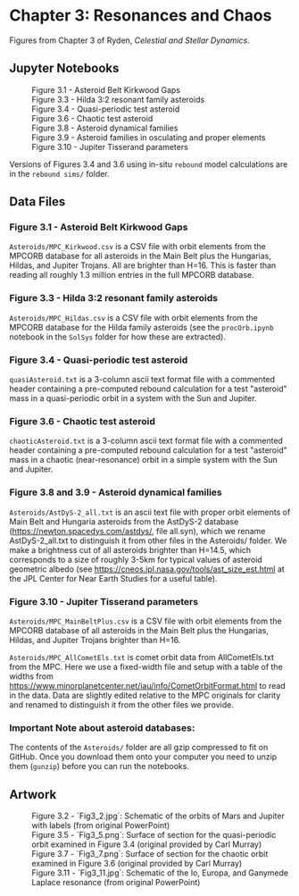 # Chapter 3: Resonances and Chaos

Figures from Chapter 3 of Ryden, *Celestial and Stellar Dynamics*.

## Jupyter Notebooks

<dl>
    <dd>Figure 3.1 - Asteroid Belt Kirkwood Gaps
    <dd>Figure 3.3 - Hilda 3:2 resonant family asteroids
    <dd>Figure 3.4 - Quasi-periodic test asteroid
    <dd>Figure 3.6 - Chaotic test asteroid
    <dd>Figure 3.8 - Asteroid dynamical families
    <dd>Figure 3.9 - Asteroid families in osculating and proper elements 
    <dd>Figure 3.10 - Jupiter Tisserand parameters
</dl>

Versions of Figures 3.4 and 3.6 using in-situ `rebound` model calculations are in the `rebound sims/` folder.

## Data Files

### Figure 3.1 - Asteroid Belt Kirkwood Gaps

`Asteroids/MPC_Kirkwood.csv` is a CSV file with orbit elements from the MPCORB database for all asteroids in the Main Belt plus the 
Hungarias, Hildas, and Jupiter Trojans. All are brighter than H=16. This is faster than reading all roughly 1.3 million entries in the full MPCORB database.

### Figure 3.3 - Hilda 3:2 resonant family asteroids

`Asteroids/MPC_Hildas.csv` is a CSV file with orbit elements from the MPCORB database for the Hilda family asteroids
(see the `procOrb.ipynb` notebook in the `SolSys` folder for how these are extracted).

### Figure 3.4 - Quasi-periodic test asteroid

`quasiAsteroid.txt` is a 3-column ascii text format file with a commented header containing a pre-computed rebound calculation for a test "asteroid" mass
in a quasi-periodic orbit in a system with the Sun and Jupiter.

### Figure 3.6 - Chaotic test asteroid

`chaoticAsteroid.txt` is a 3-column ascii text format file with a commented header containing a pre-computed rebound calculation for a test "asteroid" mass
in a chaotic (near-resonance) orbit in a simple system with the Sun and Jupiter.

### Figure 3.8 and 3.9 - Asteroid dynamical families 

`Asteroids/AstDyS-2_all.txt` is an ascii text file with proper orbit elements of Main Belt and Hungaria asteroids from the AstDyS-2 
database (https://newton.spacedys.com/astdys/, file all.syn), which we rename AstDyS-2_all.txt to distinguish it from other files in 
the Asteroids/ folder.  We make a brightness cut of all asteroids brighter than H=14.5, which corresponds to a size of roughly 3-5km 
for typical values of asteroid geometric albedo (see https://cneos.jpl.nasa.gov/tools/ast_size_est.html at the JPL Center for 
Near Earth Studies for a useful table).

### Figure 3.10 - Jupiter Tisserand parameters

`Asteroids/MPC_MainBeltPlus.csv` is a CSV file with orbit elements from the MPCORB database of all asteroids in the Main Belt
plus the Hungarias, Hildas, and Jupiter Trojans brighter than H=16.

`Asteroids/MPC_AllCometEls.txt` is comet orbit data from AllCometEls.txt from the MPC. Here we use a fixed-width file and setup
with a table of the widths from https://www.minorplanetcenter.net/iau/info/CometOrbitFormat.html to read in the data.  Data are
slightly edited relative to the MPC originals for clarity and renamed to distinguish it from the other files we provide.

### Important Note about asteroid databases:

The contents of the `Asteroids/` folder are all gzip compressed to fit on GitHub.  Once you download them onto your computer
you need to unzip them (`gunzip`) before you can run the notebooks.

## Artwork

<dl>
    <dd>Figure 3.2 - `Fig3_2.jpg`: Schematic of the orbits of Mars and Jupiter with labels (from original PowerPoint)
    <dd>Figure 3.5 - `Fig3_5.png`: Surface of section for the quasi-periodic orbit examined in Figure 3.4 (original provided by Carl Murray)
    <dd>Figure 3.7 - `Fig3_7.png`: Surface of section for the chaotic orbit examined in Figure 3.6 (original provided by Carl Murray)
    <dd>Figure 3.11 - `Fig3_11.jpg`: Schematic of the Io, Europa, and Ganymede Laplace resonance (from original PowerPoint)
</dl>

